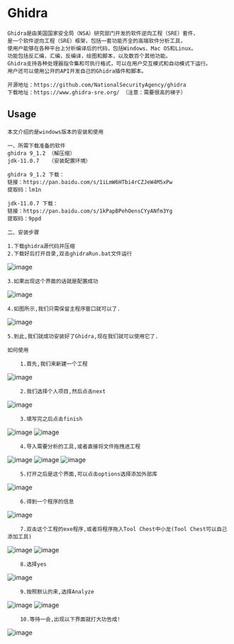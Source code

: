 # Ghidra

    Ghidra是由美国国家安全局（NSA）研究部门开发的软件逆向工程（SRE）套件，
    是一个软件逆向工程（SRE）框架，包括一套功能齐全的高端软件分析工具，
    使用户能够在各种平台上分析编译后的代码，包括Windows、Mac OS和Linux。
    功能包括反汇编，汇编，反编译，绘图和脚本，以及数百个其他功能。
    Ghidra支持各种处理器指令集和可执行格式，可以在用户交互模式和自动模式下运行。
    用户还可以使用公开的API开发自己的Ghidra插件和脚本。

    开源地址：https://github.com/NationalSecurityAgency/ghidra
    下载地址：https://www.ghidra-sre.org/ （注意：需要很高的梯子）

## Usage
    本文介绍的是windows版本的安装和使用

    一、所需下载准备的软件
    ghidra 9_1.2 （解压缩）
    jdk-11.0.7   （安装配置环境）
    
    ghidra 9_1.2 下载：
    链接：https://pan.baidu.com/s/1iLmW6HTbi4rCZJeW4M5xPw 
    提取码：lm1n
    
    jdk-11.0.7 下载：
    链接：https://pan.baidu.com/s/1kPapBPehOensCYyANfm3Yg 
    提取码：9ppd
    
    二、安装步骤
    
    1.下载ghidra源代码并压缩
    2.下载好后打开目录,双击ghidraRun.bat文件运行
   ![image](https://github.com/kingking888/AndroidReverseEngineering/blob/master/Ghidra/src/png/01_ghidra%E8%BF%90%E8%A1%8C.png)
    
    3.如果出现这个界面的话就是配置成功
   ![image](https://github.com/kingking888/AndroidReverseEngineering/blob/master/Ghidra/src/png/02_Ghidra%E8%BF%90%E8%A1%8C%E6%88%90%E5%8A%9F.png)

    4.如图所示,我们只需保留主程序窗口就可以了.
   ![image](https://github.com/kingking888/AndroidReverseEngineering/blob/master/Ghidra/src/png/03_%E4%BD%BF%E7%94%A8%E6%AD%A5%E9%AA%A4.png)
    
    5.到此,我们就成功安装好了Ghidra,现在我们就可以使用它了.
    
    如何使用
    
        1.首先,我们来新建一个工程
   ![image](https://github.com/kingking888/AndroidReverseEngineering/blob/master/Ghidra/src/png/04_%E5%88%9B%E5%BB%BA%E9%A1%B9%E7%9B%AE.png)
        
        2.我们选择个人项目,然后点击next
   ![image](https://github.com/kingking888/AndroidReverseEngineering/blob/master/Ghidra/src/png/05_%E5%88%9B%E5%BB%BA%E4%B8%AA%E4%BA%BA%E9%A1%B9%E7%9B%AE.png)
        
        3.填写完之后点击finish
   ![image](https://github.com/kingking888/AndroidReverseEngineering/blob/master/Ghidra/src/png/06_%E8%B7%AF%E5%BE%84%E8%AE%BE%E7%BD%AE.png)
   ![image](https://github.com/kingking888/AndroidReverseEngineering/blob/master/Ghidra/src/png/07_0%E9%A1%B9%E7%9B%AE%E5%88%9B%E5%BB%BA%E5%A5%BD%E5%90%8E.png)
        
        4.导入需要分析的工具,或者直接将文件拖拽进工程
   ![image](https://github.com/kingking888/AndroidReverseEngineering/blob/master/Ghidra/src/png/07_1%E5%AF%BC%E5%85%A5%E9%9C%80%E8%A6%81%E5%88%86%E6%9E%90%E7%9A%84%E9%A1%B9%E7%9B%AE.png)
   ![image](https://github.com/kingking888/AndroidReverseEngineering/blob/master/Ghidra/src/png/07_2%E5%8A%A0%E8%BD%BD%E9%9C%80%E8%A6%81%E5%88%86%E6%9E%90%E7%9A%84%E6%96%87%E4%BB%B6.png)
   ![image](https://github.com/kingking888/AndroidReverseEngineering/blob/master/Ghidra/src/png/07_3%E8%AE%BE%E7%BD%AE%E5%A5%BD%E5%90%8E%E7%82%B9OK.png)
        
        5.打开之后是这个界面,可以点击options选择添加外部库
   ![image](https://github.com/kingking888/AndroidReverseEngineering/blob/master/Ghidra/src/png/07_3%E8%AE%BE%E7%BD%AE%E5%A5%BD%E5%90%8E%E7%82%B9OK.png)
        
        6.得到一个程序的信息
   ![image](https://github.com/kingking888/AndroidReverseEngineering/blob/master/Ghidra/src/png/07_4%E4%BC%9A%E5%BC%B9%E5%87%BA%E5%88%86%E6%9E%90%E7%A8%8B%E5%BA%8F%E7%9A%84%E4%BF%A1%E6%81%AF.png)
        
        7.双击这个工程的exe程序,或者将程序拖入Tool Chest中小龙(Tool Chest可以自己添加工具)
   ![image](hhttps://github.com/kingking888/AndroidReverseEngineering/blob/master/Ghidra/src/png/08_%E5%8A%A0%E8%BD%BD%E9%9C%80%E8%A6%81%E5%88%86%E6%9E%90%E7%9A%84%E7%A8%8B%E5%BA%8F.png)
   ![image](https://github.com/kingking888/AndroidReverseEngineering/blob/master/Ghidra/src/png/09_%E5%8F%8C%E5%87%BB%E5%8A%A0%E8%BD%BD%E7%A8%8B%E5%BA%8F.png)
        
        8.选择yes
   ![image](https://github.com/kingking888/AndroidReverseEngineering/blob/master/Ghidra/src/png/07_5%E6%98%AF%E5%90%A6%E5%BC%80%E5%A7%8B%E5%88%86%E6%9E%90%E7%A8%8B%E5%BA%8F.png)
        
        
        9.按照默认的来,选择Analyze
   ![image](https://github.com/kingking888/AndroidReverseEngineering/blob/master/Ghidra/src/png/07_6%E9%BB%98%E8%AE%A4%E8%AE%BE%E7%BD%AE%E5%B0%B1%E5%A5%BD.png)
   ![image](https://github.com/kingking888/AndroidReverseEngineering/blob/master/Ghidra/src/png/07_6%E9%BB%98%E8%AE%A4%E8%AE%BE%E7%BD%AE%E5%B0%B1%E5%A5%BD.png)
        
        10.等待一会,出现以下界面就打大功告成!
   ![image](https://github.com/kingking888/AndroidReverseEngineering/blob/master/Ghidra/src/png/11_%E5%8A%A0%E8%BD%BD%E6%88%90%E5%8A%9F%E7%94%BB%E9%9D%A2.png)
        
    

